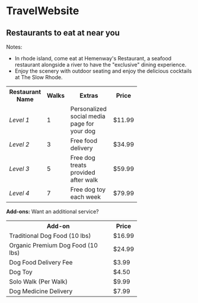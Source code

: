 # TravelWebsite
<html>
<body>

<h2> Restaurants to eat at near you </h2>
Notes:
<ul>
<li>In rhode island, come eat at Hemenway's  Restaurant, a seafood restaurant alongside a river to have the "exclusive" dining experience.</li>
<li>Enjoy the scenery with outdoor seating and enjoy the delicious cocktails at The Slow Rhode.</li>
  
</ul>

<table style="width:70%">
  <tr>
    <th>Restaurant Name</th>
    <th>Walks</th> 
    <th>Extras</th>
    <th>Price</th>
  </tr>
  <tr> 
    <td><i>Level 1</i></td>
    <td>1</td>
    <td>Personalized social media page for your dog</td>
    <td>$11.99</td>
  </tr>
  <tr>
    <td><i>Level 2</i></td>
    <td>3</td>
    <td>Free food delivery</td>
    <td>$34.99</td>
  </tr>
  <tr>
    <td><i>Level 3</i></td>
    <td>5</td>
    <td>Free dog treats provided after walk</td>
    <td>$59.99</td>
  </tr>
  <tr>
    <td><i>Level 4</i></td>
    <td>7</td>
    <td>Free dog toy each week</td>
    <td>$79.99</td>
  </tr>
</table>

  <p><strong>Add-ons:</strong> Want an additional service?</p>

<table style="width:70%">
  <tr>
    <th>Add-on</th>
    <th>Price</th> 
  </tr>
  <tr>
    <td>Traditional Dog Food (10 lbs)</td>
    <td>$16.99</td>
  </tr>
    <tr>
    <td>Organic Premium Dog Food (10 lbs)</td>
    <td>$24.99</td>
  </tr>
    <tr>
    <td>Dog Food Delivery Fee</td>
    <td>$3.99</td>
  </tr>
    <tr>
    <td>Dog Toy</td>
    <td>$4.50</td>
  </tr>
    <tr>
    <td>Solo Walk (Per Walk)</td>
    <td>$9.99</td>
  </tr>
  <tr>
    <td>Dog Medicine Delivery</td>
    <td>$7.99</td>
  </tr>
</table>

</body>
</html>
